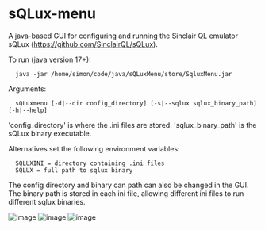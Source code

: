# sQLux-menu

A java-based GUI for configuring and running the Sinclair QL emulator sQLux (https://github.com/SinclairQL/sQLux).

To run (java version 17+):

      java -jar /home/simon/code/java/sQLuxMenu/store/SqluxMenu.jar

Arguments:

      sQLuxmenu [-d|--dir config_directory] [-s|--sqlux sqlux_binary_path] [-h|--help]

'config_directory' is where the .ini files are stored.
'sqlux_binary_path' is the sQLux binary executable.

Alternatives set the following environment variables:

      SQLUXINI = directory containing .ini files 
      SQLUX = full path to sqlux binary

The config directory and binary can path can also be changed in the GUI. The binary path is stored in each ini file,
allowing different ini files  to run different sqlux binaries. 

![image](https://github.com/user-attachments/assets/ef7096cd-2d6b-4ff0-ba12-31146a0cbc4a)
![image](https://github.com/user-attachments/assets/272df794-eb72-489f-adb1-96993aa92e74)
![image](https://github.com/user-attachments/assets/852066d6-8713-471a-8e7a-48d3874a22e3)
